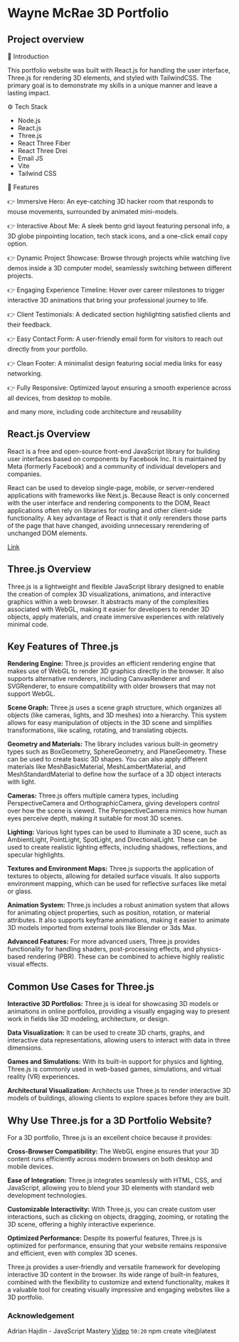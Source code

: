 # Wayne McRae 3D Portfolio

## Project overview

🤖 Introduction

This portfolio website was built with React.js for handling the user interface, Three.js for rendering 3D elements, and styled with TailwindCSS.
The primary goal is to demonstrate my skills in a unique manner and leave a lasting impact.

⚙️ Tech Stack

- Node.js
- React.js
- Three.js
- React Three Fiber
- React Three Drei
- Email JS
- Vite
- Tailwind CSS

🔋 Features

👉 Immersive Hero: An eye-catching 3D hacker room that responds to mouse movements, surrounded by animated mini-models.

👉 Interactive About Me: A sleek bento grid layout featuring personal info, a 3D globe pinpointing location, tech stack icons, and a one-click email copy option.

👉 Dynamic Project Showcase: Browse through projects while watching live demos inside a 3D computer model, seamlessly switching between different projects.

👉 Engaging Experience Timeline: Hover over career milestones to trigger interactive 3D animations that bring your professional journey to life.

👉 Client Testimonials: A dedicated section highlighting satisfied clients and their feedback.

👉 Easy Contact Form: A user-friendly email form for visitors to reach out directly from your portfolio.

👉 Clean Footer: A minimalist design featuring social media links for easy networking.

👉 Fully Responsive: Optimized layout ensuring a smooth experience across all devices, from desktop to mobile.

and many more, including code architecture and reusability

## React.js Overview

React is a free and open-source front-end JavaScript library for building user interfaces based on components by Facebook Inc. It is maintained by Meta (formerly Facebook) and a community of individual developers and companies.

React can be used to develop single-page, mobile, or server-rendered applications with frameworks like Next.js. Because React is only concerned with the user interface and rendering components to the DOM, React applications often rely on libraries for routing and other client-side functionality. A key advantage of React is that it only rerenders those parts of the page that have changed, avoiding unnecessary rerendering of unchanged DOM elements.

[Link](https://en.wikipedia.org/wiki/React_(JavaScript_library))

## Three.js Overview

Three.js is a lightweight and flexible JavaScript library designed to enable the creation of complex 3D visualizations, animations, and interactive graphics within a web browser. It abstracts many of the complexities associated with WebGL, making it easier for developers to render 3D objects, apply materials, and create immersive experiences with relatively minimal code.

## Key Features of Three.js

**Rendering Engine:** Three.js provides an efficient rendering engine that makes use of WebGL to render 3D graphics directly in the browser. It also supports alternative renderers, including CanvasRenderer and SVGRenderer, to ensure compatibility with older browsers that may not support WebGL.

**Scene Graph:** Three.js uses a scene graph structure, which organizes all objects (like cameras, lights, and 3D meshes) into a hierarchy. This system allows for easy manipulation of objects in the 3D scene and simplifies transformations, like scaling, rotating, and translating objects.

**Geometry and Materials:** The library includes various built-in geometry types such as BoxGeometry, SphereGeometry, and PlaneGeometry. These can be used to create basic 3D shapes. You can also apply different materials like MeshBasicMaterial, MeshLambertMaterial, and MeshStandardMaterial to define how the surface of a 3D object interacts with light.

**Cameras:** Three.js offers multiple camera types, including PerspectiveCamera and OrthographicCamera, giving developers control over how the scene is viewed. The PerspectiveCamera mimics how human eyes perceive depth, making it suitable for most 3D scenes.

**Lighting:** Various light types can be used to illuminate a 3D scene, such as AmbientLight, PointLight, SpotLight, and DirectionalLight. These can be used to create realistic lighting effects, including shadows, reflections, and specular highlights.

**Textures and Environment Maps:** Three.js supports the application of textures to objects, allowing for detailed surface visuals. It also supports environment mapping, which can be used for reflective surfaces like metal or glass.

**Animation System:** Three.js includes a robust animation system that allows for animating object properties, such as position, rotation, or material attributes. It also supports keyframe animations, making it easier to animate 3D models imported from external tools like Blender or 3ds Max.

**Advanced Features:** For more advanced users, Three.js provides functionality for handling shaders, post-processing effects, and physics-based rendering (PBR). These can be combined to achieve highly realistic visual effects.

## Common Use Cases for Three.js

**Interactive 3D Portfolios:** Three.js is ideal for showcasing 3D models or animations in online portfolios, providing a visually engaging way to present work in fields like 3D modeling, architecture, or design.

**Data Visualization:** It can be used to create 3D charts, graphs, and interactive data representations, allowing users to interact with data in three dimensions.

**Games and Simulations:** With its built-in support for physics and lighting, Three.js is commonly used in web-based games, simulations, and virtual reality (VR) experiences.

**Architectural Visualization:** Architects use Three.js to render interactive 3D models of buildings, allowing clients to explore spaces before they are built.

## Why Use Three.js for a 3D Portfolio Website?

For a 3D portfolio, Three.js is an excellent choice because it provides:

**Cross-Browser Compatibility:** The WebGL engine ensures that your 3D content runs efficiently across modern browsers on both desktop and mobile devices.

**Ease of Integration:** Three.js integrates seamlessly with HTML, CSS, and JavaScript, allowing you to blend your 3D elements with standard web development technologies.

**Customizable Interactivity:** With Three.js, you can create custom user interactions, such as clicking on objects, dragging, zooming, or rotating the 3D scene, offering a highly interactive experience.

**Optimized Performance:** Despite its powerful features, Three.js is optimized for performance, ensuring that your website remains responsive and efficient, even with complex 3D scenes.

Three.js provides a user-friendly and versatile framework for developing interactive 3D content in the browser. Its wide range of built-in features, combined with the flexibility to customize and extend functionality, makes it a valuable tool for creating visually impressive and engaging websites like a 3D portfolio.

### Acknowledgement

Adrian Hajdin - JavaScript Mastery
[Video](https://www.youtube.com/watch?v=kt0FrkQgw8w&list=PLs4GO2nEDaoc_OBIdmCcVJSV_rn0FiARD&index=1&t=2460s)
`50:20` npm create vite@latest
